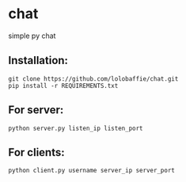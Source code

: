 # chat
simple py chat

Installation:
-------------
    git clone https://github.com/lolobaffie/chat.git
    pip install -r REQUIREMENTS.txt

For server:
-----------
    python server.py listen_ip listen_port

For clients:
------------
    python client.py username server_ip server_port

